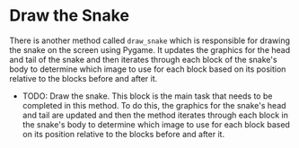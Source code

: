 # Draw the Snake

There is another method called `draw_snake` which is responsible for drawing the snake on the screen using Pygame. It updates the graphics for the head and tail of the snake and then iterates through each block of the snake's body to determine which image to use for each block based on its position relative to the blocks before and after it.

* TODO: Draw the snake.
  This block is the main task that needs to be completed in this method. To do this, the graphics for the snake's head and tail are updated and then the method iterates through each block in the snake's body to determine which image to use for each block based on its position relative to the blocks before and after it.
